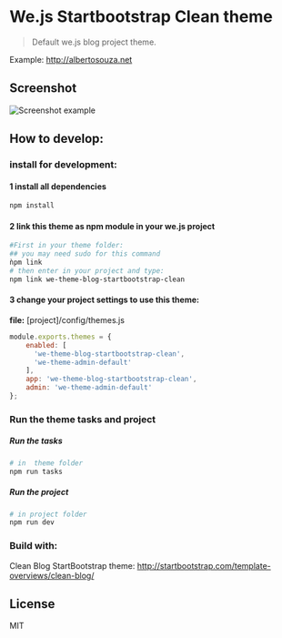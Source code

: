 # We.js Startbootstrap Clean theme

> Default we.js blog project theme.

Example: http://albertosouza.net

## Screenshot

![Screenshot example](https://wejs.org/api/v1/image/original/1462250733565_def8f1e0-10e9-11e6-b9b8-3bcad79a0ed3.png "Screenshot")

## How to develop:

### install for development:


#### 1 install all dependencies
```sh
npm install
```

#### 2 link this theme as npm module in your we.js project
```sh
#First in your theme folder:
## you may need sudo for this command
ǹpm link 
# then enter in your project and type:
npm link we-theme-blog-startbootstrap-clean 
```

#### 3 change your project settings to use this theme:

**file:** [project]/config/themes.js
```js
module.exports.themes = {
    enabled: [
      'we-theme-blog-startbootstrap-clean',
      'we-theme-admin-default'
    ],
    app: 'we-theme-blog-startbootstrap-clean',
    admin: 'we-theme-admin-default'
};
```

### Run the theme tasks and project

##### Run the tasks
```sh
# in  theme folder
npm run tasks
```

##### Run the project
```sh
# in project folder
npm run dev
```

### Build with:

Clean Blog StartBootstrap theme: http://startbootstrap.com/template-overviews/clean-blog/


## License

MIT
